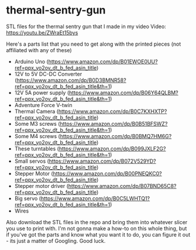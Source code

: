 # thermal-sentry-gun
STL files for the thermal sentry gun that I made in my video
Video: https://youtu.be/ZWraEt15bys

Here's a parts list that you need to get along with the printed pieces (not affiliated with any of these)
- Arduino Uno (https://www.amazon.com/dp/B01EWOE0UU?ref=ppx_yo2ov_dt_b_fed_asin_title)
- 12V to 5V DC-DC Converter (https://www.amazon.com/dp/B0D3BMNR58?ref=ppx_yo2ov_dt_b_fed_asin_title&th=1)
- 12V 5A power supply (https://www.amazon.com/dp/B06Y64QLBM?ref=ppx_yo2ov_dt_b_fed_asin_title&th=1)
- Adventure Force V-twin
- Thermal Camera (https://www.amazon.com/dp/B0C7KXHXTP?ref=ppx_yo2ov_dt_b_fed_asin_title)
- Some M3 screws (https://www.amazon.com/dp/B0B51BFSWZ?ref=ppx_yo2ov_dt_b_fed_asin_title&th=1)
- Some M4 screws (https://www.amazon.com/dp/B0BMQ7HM6G?ref=ppx_yo2ov_dt_b_fed_asin_title)
- These turntables (https://www.amazon.com/dp/B099JXLF2G?ref=ppx_yo2ov_dt_b_fed_asin_title&th=1)
- Small servos (https://www.amazon.com/dp/B072V529YD?ref=ppx_yo2ov_dt_b_fed_asin_title)
- Stepper Motor (https://www.amazon.com/dp/B00PNEQKC0?ref=ppx_yo2ov_dt_b_fed_asin_title)
- Stepper motor driver (https://www.amazon.com/dp/B07BND65C8?ref=ppx_yo2ov_dt_b_fed_asin_title)
- Big servo (https://www.amazon.com/dp/B0C5LWHTQ1?ref=ppx_yo2ov_dt_b_fed_asin_title&th=1)
- Wires

Also download the STL files in the repo and bring them into whatever slicer you use to print with.
I'm not gonna make a how-to on this whole thing, but if you've got the parts and know what you want it to do, you can figure it out - its just a matter of Googling. Good luck.
